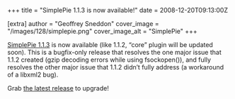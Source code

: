 +++
title = "SimplePie 1.1.3 is now available!"
date = 2008-12-20T09:13:00Z

[extra]
author = "Geoffrey Sneddon"
cover_image = "/images/128/simplepie.png"
cover_image_alt = "SimplePie"
+++

[SimplePie 1.1.3](/downloads/) is now available (like 1.1.2, “core” plugin will be updated soon). This is a bugfix-only release that resolves the one major issue that 1.1.2 created (gzip decoding errors while using fsockopen()), and fully resolves the other major issue that 1.1.2 didn’t fully address (a workaround of a libxml2 bug).

Grab [the latest release](/downloads/) to upgrade!

